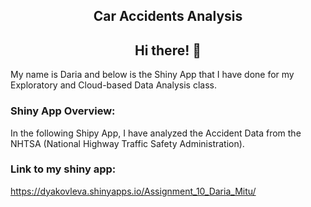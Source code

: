 <h2 align="center">
 Car Accidents Analysis 
</h2> 

<h2 align="center">
Hi there! 👋
</h2> 
My name is Daria and below is the Shiny App that I have done for my Exploratory and Cloud-based Data Analysis class. 


### Shiny App Overview:

In the following Shipy App, I have analyzed the Accident Data from the NHTSA (National Highway Traffic Safety Administration). 


### Link to my shiny app:
https://dyakovleva.shinyapps.io/Assignment_10_Daria_Mitu/

